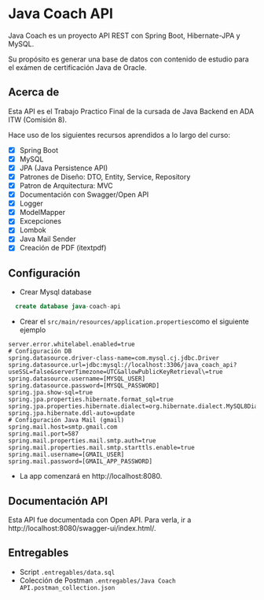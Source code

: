 # Java Coach API
Java Coach es un proyecto API REST con Spring Boot, Hibernate-JPA y MySQL.

Su propósito es generar una base de datos con contenido de estudio para el exámen de certificación Java de Oracle.
## Acerca de
Esta API es el Trabajo Practico Final de la cursada de Java Backend en ADA ITW (Comisión 8).

Hace uso de los siguientes recursos aprendidos a lo largo del curso:
- [x]  Spring Boot
- [x]  MySQL
- [x]  JPA (Java Persistence API)
- [x]  Patrones de Diseño: DTO, Entity, Service, Repository
- [x]  Patron de Arquitectura: MVC
- [x]  Documentación con Swagger/Open API
- [x]  Logger
- [x]  ModelMapper
- [x]  Excepciones
- [x]  Lombok
- [x]  Java Mail Sender
- [x]  Creación de PDF (itextpdf)
## Configuración
- Crear Mysql database
```sql
  create database java-coach-api
```
- Crear el `src/main/resources/application.properties`como el siguiente ejemplo
```.properties
server.error.whitelabel.enabled=true
# Configuración DB
spring.datasource.driver-class-name=com.mysql.cj.jdbc.Driver
spring.datasource.url=jdbc:mysql://localhost:3306/java_coach_api?useSSL=false&serverTimezone=UTC&allowPublicKeyRetrieval\=true
spring.datasource.username=[MYSQL_USER]
spring.datasource.password=[MYSQL_PASSWORD]
spring.jpa.show-sql=true
spring.jpa.properties.hibernate.format_sql=true
spring.jpa.properties.hibernate.dialect=org.hibernate.dialect.MySQL8Dialect
spring.jpa.hibernate.ddl-auto=update
# Configuración Java Mail (gmail)
spring.mail.host=smtp.gmail.com
spring.mail.port=587
spring.mail.properties.mail.smtp.auth=true
spring.mail.properties.mail.smtp.starttls.enable=true
spring.mail.username=[GMAIL_USER]
spring.mail.password=[GMAIL_APP_PASSWORD]
```
- La app comenzará en http://localhost:8080.

## Documentación API
Esta API fue documentada con Open API. Para verla, ir a http://localhost:8080/swagger-ui/index.html/.
## Entregables
- Script `.entregables/data.sql`
- Colección de Postman `.entregables/Java Coach API.postman_collection.json`

